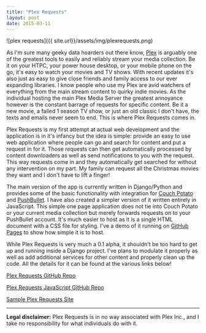 ```yaml
---
title: "Plex Requests"
layout: post
date: 2015-03-11
---
```

![plex requests]({{ site.url}}/assets/img/plexrequests.png)
<p class="intro"><span class="dropcap">A</span>s I'm sure many geeky data hoarders out there know, <a href="https://plex.tv">Plex</a> is arguably one of the greatest tools to easily and reliably stream your media collection. Be it on your HTPC, your power house desktop, or your mobile phone on the go, it's easy to watch your movies and TV shows. With recent updates it's also just as easy to give close friends and family access to our ever expanding libraries. I know people who use my Plex are avid watchers of everything from the main stream content to quirky indie movies. As the individual hosting the main Plex Media Server the greatest annoyance however is the constant barrage of requests for specific content. Be it a new movie, a failed 1 season TV show, or just an old classic I don't have, the texts and emails never seem to end. This is where Plex Requests comes in.</p>

Plex Requests is my first attempt at actual web development and the application is in it's infancy but the idea is simple: provide an easy to use web application where people can go and search for content and put a request in for it. Those requests can then get automatically processed by content downloaders as well as send notifications to you with the request. This way requests come in and they automatically get searched for without any intervention on my part. My family can request all the Christmas movies they want and I don't have to lift a finger!

The main version of the app is currently written in Django/Python and provides some of the basic functionality with integration for [Couch Potato](https://couchpota.to/) and [PushBullet](https://www.pushbullet.com/). I have also created a simpler version of it written entirely in JavaScript. This simple one page application does not tie into Couch Potato or your current media collection but merely forwards requests on to your PushBullet account. It's much easier to host as it is a single HTML document with a CSS file for styling. I've a demo of it running on [GitHub Pages](http://8bits.ca/plexrequests-js/) to show how simple it is to host.

While Plex Requests is very much a 0.1 alpha, it shouldn't be too hard to get up and running inside a Django project. I've plans to modulate it properly as well as add additional services for other content and properly clean up the code. All the details for it can be found at the various links below!

[Plex Requests GitHub Repo](https://github.com/lokenx/plexrequests)

[Plex Requests JavaScript GitHub Repo](https://github.com/lokenx/plexrequests-js)

[Sample Plex Requests Site](http://8bits.ca/plexrequests-js/)

---

__Legal disclaimer:__ Plex Requests is in no way associated with Plex Inc., and I take no responsibility for what individuals do with it.
